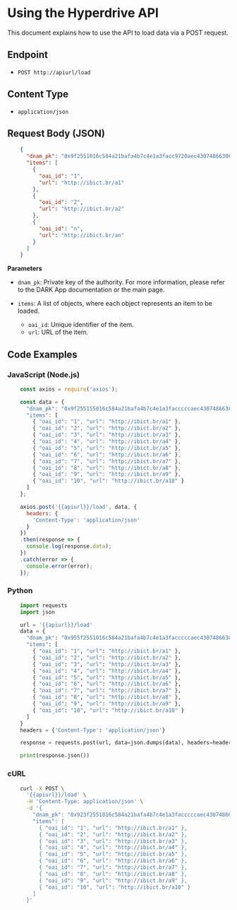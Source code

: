 # Using the Hyperdrive API

This document explains how to use the API to load data via a POST request.

## Endpoint

* `POST http://apiurl/load`

## Content Type

* `application/json`

## Request Body (JSON)
```json
    {
      "dnam_pk": "0x9f2551016c584a21bafa4b7c4e1a3facc9720aec430748663062a308dd4bb337",
      "items": [
        {
          "oai_id": "1",
          "url": "http://ibict.br/a1"
        },
        {
          "oai_id": "2",
          "url": "http://ibict.br/a2"
        },
        {
          "oai_id": "n",
          "url": "http://ibict.br/an"
        }
      ]
    }
```

**Parameters**

* `dnam_pk`: Private key of the authority. For more information, please refer to the DARK App documentation or the main page.

* `items`: A list of objects, where each object represents an item to be loaded.
    * `oai_id`: Unique identifier of the item.
    * `url`: URL of the item.

## Code Examples

###   JavaScript (Node.js)
```js
    const axios = require('axios');

    const data = {
      "dnam_pk": "0x9f255155016c584a21bafa4b7c4e1a3facccccaec430748663062a308dd4bb337",
      "items": [
        { "oai_id": "1", "url": "http://ibict.br/a1" },
        { "oai_id": "2", "url": "http://ibict.br/a2" },
        { "oai_id": "3", "url": "http://ibict.br/a3" },
        { "oai_id": "4", "url": "http://ibict.br/a4" },
        { "oai_id": "5", "url": "http://ibict.br/a5" },
        { "oai_id": "6", "url": "http://ibict.br/a6" },
        { "oai_id": "7", "url": "http://ibict.br/a7" },
        { "oai_id": "8", "url": "http://ibict.br/a8" },
        { "oai_id": "9", "url": "http://ibict.br/a9" },
        { "oai_id": "10", "url": "http://ibict.br/a10" }
      ]
    };

    axios.post('{{apiurl}}/load', data, {
      headers: {
        'Content-Type': 'application/json'
      }
    })
    .then(response => {
      console.log(response.data);
    })
    .catch(error => {
      console.error(error);
    });
```
###   Python
```python
    import requests
    import json

    url = '{{apiurl}}/load'
    data = {
      "dnam_pk": "0x955f2551016c584a21bafa4b7c4e1a3facccccaec430748663062a308dd4bb337",
      "items": [
        { "oai_id": "1", "url": "http://ibict.br/a1" },
        { "oai_id": "2", "url": "http://ibict.br/a2" },
        { "oai_id": "3", "url": "http://ibict.br/a3" },
        { "oai_id": "4", "url": "http://ibict.br/a4" },
        { "oai_id": "5", "url": "http://ibict.br/a5" },
        { "oai_id": "6", "url": "http://ibict.br/a6" },
        { "oai_id": "7", "url": "http://ibict.br/a7" },
        { "oai_id": "8", "url": "http://ibict.br/a8" },
        { "oai_id": "9", "url": "http://ibict.br/a9" },
        { "oai_id": "10", "url": "http://ibict.br/a10" }
      ]
    }
    headers = {'Content-Type': 'application/json'}

    response = requests.post(url, data=json.dumps(data), headers=headers)

    print(response.json())
```

###   cURL

```bash
    curl -X POST \
      '{{apiurl}}/load' \
      -H 'Content-Type: application/json' \
      -d '{
        "dnam_pk": "0x923f2551016c584a21bafa4b7c4e1a3facccccaec430748663062a308dd4bb337",
        "items": [
          { "oai_id": "1", "url": "http://ibict.br/a1" },
          { "oai_id": "2", "url": "http://ibict.br/a2" },
          { "oai_id": "3", "url": "http://ibict.br/a3" },
          { "oai_id": "4", "url": "http://ibict.br/a4" },
          { "oai_id": "5", "url": "http://ibict.br/a5" },
          { "oai_id": "6", "url": "http://ibict.br/a6" },
          { "oai_id": "7", "url": "http://ibict.br/a7" },
          { "oai_id": "8", "url": "http://ibict.br/a8" },
          { "oai_id": "9", "url": "http://ibict.br/a9" },
          { "oai_id": "10", "url": "http://ibict.br/a10" }
        ]
      }'
```
